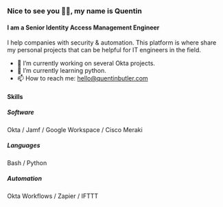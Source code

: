 ### Nice to see you 👋🏽, my name is Quentin
#### I am a Senior Identity Access Management Engineer
I help companies with security & automation. This platform is where share my personal projects that can be helpful for IT engineers in the field.

- 🔭 I’m currently working on several Okta projects.  
- 🌱 I’m currently learning python.  
- 📫 How to reach me: hello@quentinbutler.com 


#### Skills

##### Software

Okta / Jamf / Google Workspace / Cisco Meraki

##### Languages

Bash / Python 

##### Automation

Okta Workflows / Zapier / IFTTT 

<!---
quentinbutler/quentinbutler is a ✨ special ✨ repository because its `README.md` (this file) appears on your GitHub profile.
You can click the Preview link to take a look at your changes.
--->
